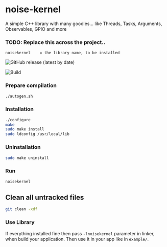 # noise-kernel
A simple C++ library with many goodies... like Threads, Tasks, Arguments, Observables, GPIO and more

### TODO: Replace this across the project..
```
noisekernel    = the library name, to be installed
```

![GitHub release (latest by date)](https://img.shields.io/github/v/release/stolosapo/noise-kernel)

![Build](https://github.com/stolosapo/noise-kernel/actions/workflows/makefile.yml/badge.svg) 

### Prepare compilation
```bash
./autogen.sh
```

### Installation
```bash
./configure
make
sudo make install
sudo ldconfig /usr/local/lib
```

### Uninstallation
```bash
sudo make uninstall
```

### Run
```bash
noisekernel
```

## Clean all untracked files
```bash
git clean -xdf
```

### Use Library
If everything installed fine then pass `-lnoisekernel` parameter in linker, when build your application.
Then use it in your app like in `example/`.
